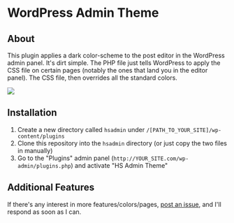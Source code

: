 # WordPress Admin Theme
## About
This plugin applies a dark color-scheme to the post editor in the WordPress admin panel. It's dirt simple. The PHP file just tells WordPress to apply the CSS file on certain pages (notably the ones that land you in the editor panel). The CSS file, then overrides all the standard colors.

<img src="http://harveyserv.ath.cx/wp-content/uploads/2015/06/HS-admin.png"/>

## Installation
1. Create a new directory called `hsadmin` under `/[PATH_TO_YOUR_SITE]/wp-content/plugins`
2. Clone this repository into the `hsadmin` directory (or just copy the two files in manually)
3. Go to the "Plugins" admin panel (`http://YOUR_SITE.com/wp-admin/plugins.php`) and activate "HS Admin Theme"

## Additional Features
If there's any interest in more features/colors/pages, <a href="https://github.com/pieman72/wordpress-admin-theme/issues">post an issue</a>, and I'll respond as soon as I can.
